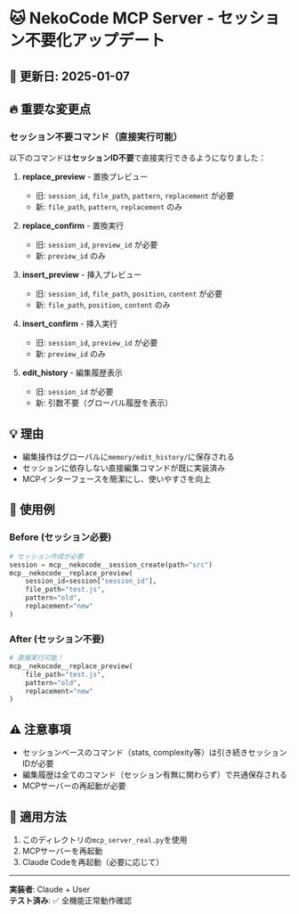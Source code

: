 # 🐱 NekoCode MCP Server - セッション不要化アップデート

## 📅 更新日: 2025-01-07

## 🔥 重要な変更点

### セッション不要コマンド（直接実行可能）

以下のコマンドは**セッションID不要**で直接実行できるようになりました：

1. **replace_preview** - 置換プレビュー
   - 旧: `session_id`, `file_path`, `pattern`, `replacement` が必要
   - 新: `file_path`, `pattern`, `replacement` のみ

2. **replace_confirm** - 置換実行
   - 旧: `session_id`, `preview_id` が必要
   - 新: `preview_id` のみ

3. **insert_preview** - 挿入プレビュー
   - 旧: `session_id`, `file_path`, `position`, `content` が必要
   - 新: `file_path`, `position`, `content` のみ

4. **insert_confirm** - 挿入実行
   - 旧: `session_id`, `preview_id` が必要
   - 新: `preview_id` のみ

5. **edit_history** - 編集履歴表示
   - 旧: `session_id` が必要
   - 新: 引数不要（グローバル履歴を表示）

## 💡 理由

- 編集操作はグローバルに`memory/edit_history/`に保存される
- セッションに依存しない直接編集コマンドが既に実装済み
- MCPインターフェースを簡潔にし、使いやすさを向上

## 📝 使用例

### Before (セッション必要)
```python
# セッション作成が必要
session = mcp__nekocode__session_create(path="src")
mcp__nekocode__replace_preview(
    session_id=session["session_id"],
    file_path="test.js",
    pattern="old",
    replacement="new"
)
```

### After (セッション不要)
```python
# 直接実行可能！
mcp__nekocode__replace_preview(
    file_path="test.js",
    pattern="old",
    replacement="new"
)
```

## ⚠️ 注意事項

- セッションベースのコマンド（stats, complexity等）は引き続きセッションIDが必要
- 編集履歴は全てのコマンド（セッション有無に関わらず）で共通保存される
- MCPサーバーの再起動が必要

## 🚀 適用方法

1. このディレクトリの`mcp_server_real.py`を使用
2. MCPサーバーを再起動
3. Claude Codeを再起動（必要に応じて）

---
**実装者**: Claude + User  
**テスト済み**: ✅ 全機能正常動作確認